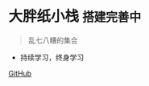 # 大胖纸小栈 <small>搭建完善中</small>

> 乱七八糟的集合

- 持续学习，终身学习

[GitHub](https://github.com/letiandapangzhi/practice/)